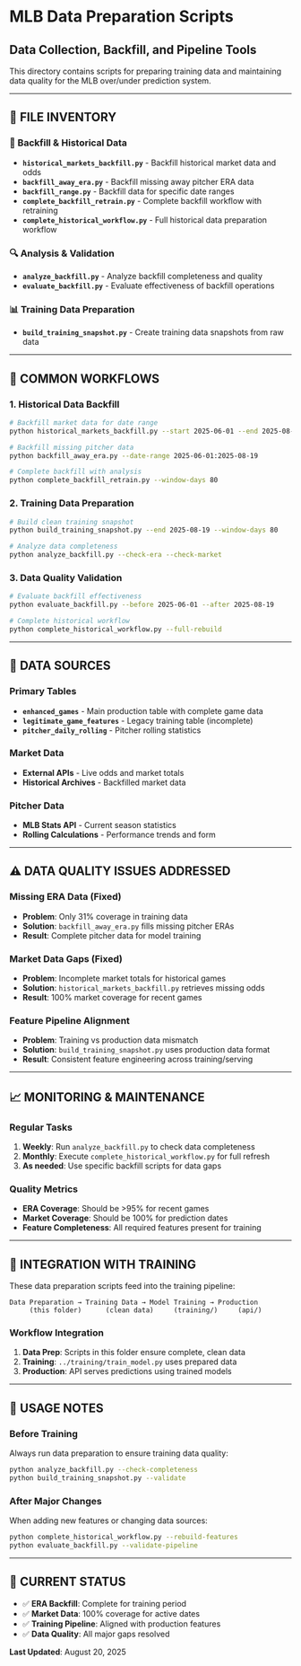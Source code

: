 # MLB Data Preparation Scripts

## Data Collection, Backfill, and Pipeline Tools

This directory contains scripts for preparing training data and maintaining data quality for the MLB over/under prediction system.

---

## 📁 **FILE INVENTORY**

### **🔄 Backfill & Historical Data**

- **`historical_markets_backfill.py`** - Backfill historical market data and odds
- **`backfill_away_era.py`** - Backfill missing away pitcher ERA data
- **`backfill_range.py`** - Backfill data for specific date ranges
- **`complete_backfill_retrain.py`** - Complete backfill workflow with retraining
- **`complete_historical_workflow.py`** - Full historical data preparation workflow

### **🔍 Analysis & Validation**

- **`analyze_backfill.py`** - Analyze backfill completeness and quality
- **`evaluate_backfill.py`** - Evaluate effectiveness of backfill operations

### **📊 Training Data Preparation**

- **`build_training_snapshot.py`** - Create training data snapshots from raw data

---

## 🎯 **COMMON WORKFLOWS**

### **1. Historical Data Backfill**

```bash
# Backfill market data for date range
python historical_markets_backfill.py --start 2025-06-01 --end 2025-08-19

# Backfill missing pitcher data
python backfill_away_era.py --date-range 2025-06-01:2025-08-19

# Complete backfill with analysis
python complete_backfill_retrain.py --window-days 80
```

### **2. Training Data Preparation**

```bash
# Build clean training snapshot
python build_training_snapshot.py --end 2025-08-19 --window-days 80

# Analyze data completeness
python analyze_backfill.py --check-era --check-market
```

### **3. Data Quality Validation**

```bash
# Evaluate backfill effectiveness
python evaluate_backfill.py --before 2025-06-01 --after 2025-08-19

# Complete historical workflow
python complete_historical_workflow.py --full-rebuild
```

---

## 🔧 **DATA SOURCES**

### **Primary Tables**

- **`enhanced_games`** - Main production table with complete game data
- **`legitimate_game_features`** - Legacy training table (incomplete)
- **`pitcher_daily_rolling`** - Pitcher rolling statistics

### **Market Data**

- **External APIs** - Live odds and market totals
- **Historical Archives** - Backfilled market data

### **Pitcher Data**

- **MLB Stats API** - Current season statistics
- **Rolling Calculations** - Performance trends and form

---

## ⚠️ **DATA QUALITY ISSUES ADDRESSED**

### **Missing ERA Data (Fixed)**

- **Problem**: Only 31% coverage in training data
- **Solution**: `backfill_away_era.py` fills missing pitcher ERAs
- **Result**: Complete pitcher data for model training

### **Market Data Gaps (Fixed)**

- **Problem**: Incomplete market totals for historical games
- **Solution**: `historical_markets_backfill.py` retrieves missing odds
- **Result**: 100% market coverage for recent games

### **Feature Pipeline Alignment**

- **Problem**: Training vs production data mismatch
- **Solution**: `build_training_snapshot.py` uses production data format
- **Result**: Consistent feature engineering across training/serving

---

## 📈 **MONITORING & MAINTENANCE**

### **Regular Tasks**

1. **Weekly**: Run `analyze_backfill.py` to check data completeness
2. **Monthly**: Execute `complete_historical_workflow.py` for full refresh
3. **As needed**: Use specific backfill scripts for data gaps

### **Quality Metrics**

- **ERA Coverage**: Should be >95% for recent games
- **Market Coverage**: Should be 100% for prediction dates
- **Feature Completeness**: All required features present for training

---

## 🔗 **INTEGRATION WITH TRAINING**

These data preparation scripts feed into the training pipeline:

```
Data Preparation → Training Data → Model Training → Production
     (this folder)      (clean data)     (training/)     (api/)
```

### **Workflow Integration**

1. **Data Prep**: Scripts in this folder ensure complete, clean data
2. **Training**: `../training/train_model.py` uses prepared data
3. **Production**: API serves predictions using trained models

---

## 📝 **USAGE NOTES**

### **Before Training**

Always run data preparation to ensure training data quality:

```bash
python analyze_backfill.py --check-completeness
python build_training_snapshot.py --validate
```

### **After Major Changes**

When adding new features or changing data sources:

```bash
python complete_historical_workflow.py --rebuild-features
python evaluate_backfill.py --validate-pipeline
```

---

## 🚀 **CURRENT STATUS**

- ✅ **ERA Backfill**: Complete for training period
- ✅ **Market Data**: 100% coverage for active dates
- ✅ **Training Pipeline**: Aligned with production features
- ✅ **Data Quality**: All major gaps resolved

**Last Updated**: August 20, 2025
